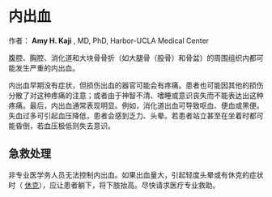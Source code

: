 # 内出血

  作者： **Amy H. Kaji** , MD, PhD, Harbor-UCLA Medical Center


  腹腔、胸腔、消化道和大块骨骨折（如大腿骨（股骨）和骨盆）的周围组织内都可能发生严重的内出血。


  内出血早期没有症状，但损伤出血的器官可能会有疼痛。患者也可能因其他的损伤分散了对这种疼痛的注意；或者由于神智不清、嗜睡或意识丧失而不能表达出这种疼痛。最后，内出血通常表现明显。例如，消化道出血可导致呕血、便血或黑便。失血过多可引起血压降低，患者会感到乏力、头晕。若患者站立甚至在坐着时都可能昏倒，若血压极低则失去意识。

  ## 急救处理


  非专业医学务人员无法控制内出血。如果出血量大，引起轻度头晕或有休克的症状时（ [休克](https://www.msdmanuals.com/zh/home/heart-and-blood-vessel-disorders/low-blood-pressure-and-shock/shock)），应让患者躺下，将下肢抬高。尽快请求医疗专业救助。

